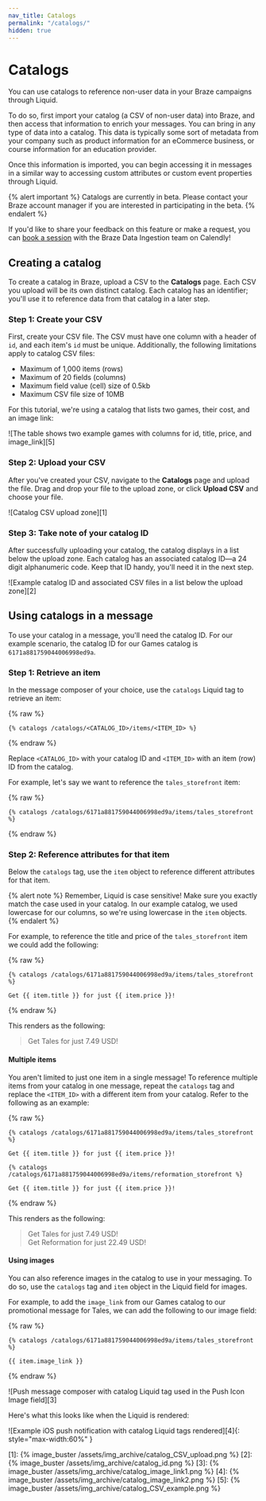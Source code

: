 ```yaml
---
nav_title: Catalogs
permalink: "/catalogs/"
hidden: true
---
```


# Catalogs

You can use catalogs to reference non-user data in your Braze campaigns through Liquid.

To do so, first import your catalog (a CSV of non-user data) into Braze, and then access that information to enrich your messages. You can bring in any type of data into a catalog. This data is typically some sort of metadata from your company such as product information for an eCommerce business, or course information for an education provider.

Once this information is imported, you can begin accessing it in messages in a similar way to accessing custom attributes or custom event properties through Liquid.

{% alert important %}
Catalogs are currently in beta. Please contact your Braze account manager if you are interested in participating in the beta.
{% endalert %}

If you'd like to share your feedback on this feature or make a request, you can [book a session](https://calendly.com/d/yzvf-frpy/catalog-beta-working-session?month=2021-10) with the Braze Data Ingestion team on Calendly!

## Creating a catalog

To create a catalog in Braze, upload a CSV to the **Catalogs** page. Each CSV you upload will be its own distinct catalog. Each catalog has an identifier; you'll use it to reference data from that catalog in a later step.

### Step 1: Create your CSV

First, create your CSV file. The CSV must have one column with a header of `id`, and each item's `id` must be unique. Additionally, the following limitations apply to catalog CSV files:

- Maximum of 1,000 items (rows)
- Maximum of 20 fields (columns)
- Maximum field value (cell) size of 0.5kb
- Maximum CSV file size of 10MB

For this tutorial, we're using a catalog that lists two games, their cost, and an image link:

![The table shows two example games with columns for id, title, price, and image_link][5]

### Step 2: Upload your CSV

After you've created your CSV, navigate to the **Catalogs** page and upload the file. Drag and drop your file to the upload zone, or click **Upload CSV** and choose your file.

![Catalog CSV upload zone][1]

### Step 3: Take note of your catalog ID

After successfully uploading your catalog, the catalog displays in a list below the upload zone. Each catalog has an associated catalog ID—a 24 digit alphanumeric code. Keep that ID handy, you'll need it in the next step.

![Example catalog ID and associated CSV files in a list below the upload zone][2]

## Using catalogs in a message

To use your catalog in a message, you'll need the catalog ID. For our example scenario, the catalog ID for our Games catalog is `6171a881759044006998ed9a`.

### Step 1: Retrieve an item

In the message composer of your choice, use the `catalogs` Liquid tag to retrieve an item:

{% raw %}
```liquid
{% catalogs /catalogs/<CATALOG_ID>/items/<ITEM_ID> %}
```
{% endraw %}

Replace `<CATALOG_ID>` with your catalog ID and `<ITEM_ID>` with an item (row) ID from the catalog. 

For example, let's say we want to reference the `tales_storefront` item:

{% raw %}
```liquid
{% catalogs /catalogs/6171a881759044006998ed9a/items/tales_storefront %}
```
{% endraw %}

### Step 2: Reference attributes for that item

Below the `catalogs` tag, use the `item` object to reference different attributes for that item.

{% alert note %}
Remember, Liquid is case sensitive! Make sure you exactly match the case used in your catalog. In our example catalog, we used lowercase for our columns, so we're using lowercase in the `item` objects.
{% endalert %}

For example, to reference the title and price of the `tales_storefront` item we could add the following:

{% raw %}
```liquid
{% catalogs /catalogs/6171a881759044006998ed9a/items/tales_storefront %}
 
Get {{ item.title }} for just {{ item.price }}!
```
{% endraw %}

This renders as the following:

> Get Tales for just 7.49 USD!

#### Multiple items

You aren't limited to just one item in a single message! To reference multiple items from your catalog in one message, repeat the `catalogs` tag and replace the `<ITEM_ID>` with a different item from your catalog. Refer to the following as an example:

{% raw %}
```liquid
{% catalogs /catalogs/6171a881759044006998ed9a/items/tales_storefront %}
 
Get {{ item.title }} for just {{ item.price }}!
 
{% catalogs /catalogs/6171a881759044006998ed9a/items/reformation_storefront %}
 
Get {{ item.title }} for just {{ item.price }}!
```
{% endraw %}

This renders as the following:

> Get Tales for just 7.49 USD!<br>
> Get Reformation for just 22.49 USD!

#### Using images

You can also reference images in the catalog to use in your messaging. To do so, use the `catalogs` tag and `item` object in the Liquid field for images.

For example, to add the `image_link` from our Games catalog to our promotional message for Tales, we can add the following to our image field:

{% raw %}
```liquid
{% catalogs /catalogs/6171a881759044006998ed9a/items/tales_storefront %}

{{ item.image_link }}
```
{% endraw %}

![Push message composer with catalog Liquid tag used in the Push Icon Image field][3]

Here's what this looks like when the Liquid is rendered:

![Example iOS push notification with catalog Liquid tags rendered][4]{: style="max-width:60%" }

[1]: {% image_buster /assets/img_archive/catalog_CSV_upload.png %}
[2]: {% image_buster /assets/img_archive/catalog_id.png %}
[3]: {% image_buster /assets/img_archive/catalog_image_link1.png %}
[4]: {% image_buster /assets/img_archive/catalog_image_link2.png %}
[5]: {% image_buster /assets/img_archive/catalog_CSV_example.png %}
